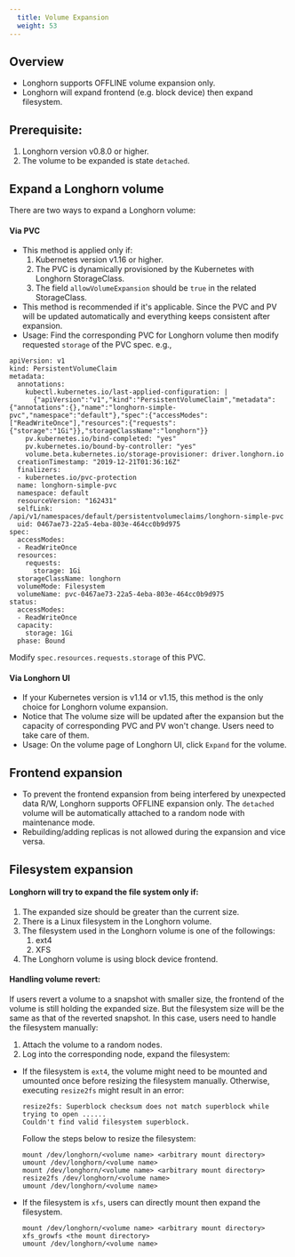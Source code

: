 ```yaml
---
  title: Volume Expansion
  weight: 53
---
```


## Overview
- Longhorn supports OFFLINE volume expansion only. 
- Longhorn will expand frontend (e.g. block device) then expand filesystem.

## Prerequisite:
1. Longhorn version v0.8.0 or higher.
2. The volume to be expanded is state `detached`.

## Expand a Longhorn volume
There are two ways to expand a Longhorn volume:

#### Via PVC 
- This method is applied only if:
  1. Kubernetes version v1.16 or higher.
  2. The PVC is dynamically provisioned by the Kubernetes with Longhorn StorageClass.
  3. The field `allowVolumeExpansion` should be `true` in the related StorageClass.
- This method is recommended if it's applicable. Since the PVC and PV will be updated automatically and everything keeps consistent after expansion.
- Usage: Find the corresponding PVC for Longhorn volume then modify requested `storage` of the PVC spec. e.g.,
```
apiVersion: v1
kind: PersistentVolumeClaim
metadata:
  annotations:
    kubectl.kubernetes.io/last-applied-configuration: |
      {"apiVersion":"v1","kind":"PersistentVolumeClaim","metadata":{"annotations":{},"name":"longhorn-simple-pvc","namespace":"default"},"spec":{"accessModes":["ReadWriteOnce"],"resources":{"requests":{"storage":"1Gi"}},"storageClassName":"longhorn"}}
    pv.kubernetes.io/bind-completed: "yes"
    pv.kubernetes.io/bound-by-controller: "yes"
    volume.beta.kubernetes.io/storage-provisioner: driver.longhorn.io
  creationTimestamp: "2019-12-21T01:36:16Z"
  finalizers:
  - kubernetes.io/pvc-protection
  name: longhorn-simple-pvc
  namespace: default
  resourceVersion: "162431"
  selfLink: /api/v1/namespaces/default/persistentvolumeclaims/longhorn-simple-pvc
  uid: 0467ae73-22a5-4eba-803e-464cc0b9d975
spec:
  accessModes:
  - ReadWriteOnce
  resources:
    requests:
      storage: 1Gi
  storageClassName: longhorn
  volumeMode: Filesystem
  volumeName: pvc-0467ae73-22a5-4eba-803e-464cc0b9d975
status:
  accessModes:
  - ReadWriteOnce
  capacity:
    storage: 1Gi
  phase: Bound
```
Modify `spec.resources.requests.storage` of this PVC.


#### Via Longhorn UI
- If your Kubernetes version is v1.14 or v1.15, this method is the only choice for Longhorn volume expansion. 
- Notice that The volume size will be updated after the expansion but the capacity of corresponding PVC and PV won't change. Users need to take care of them.
- Usage: On the volume page of Longhorn UI, click `Expand` for the volume.


## Frontend expansion
- To prevent the frontend expansion from being interfered by unexpected data R/W, Longhorn supports OFFLINE expansion only. 
The `detached` volume will be automatically attached to a random node with maintenance mode.
- Rebuilding/adding replicas is not allowed during the expansion and vice versa. 
 

## Filesystem expansion
#### Longhorn will try to expand the file system only if:
1. The expanded size should be greater than the current size.
2. There is a Linux filesystem in the Longhorn volume. 
3. The filesystem used in the Longhorn volume is one of the followings:
    1. ext4
    2. XFS
4. The Longhorn volume is using block device frontend. 

#### Handling volume revert:
If users revert a volume to a snapshot with smaller size, the frontend of the volume is still holding the expanded size. But the filesystem size will be the same as that of the reverted snapshot. In this case, users need to handle the filesystem manually:
  1. Attach the volume to a random nodes.
  2. Log into the corresponding node, expand the filesystem:
  - If the filesystem is `ext4`, the volume might need to be mounted and umounted once before resizing the filesystem manually. Otherwise, executing `resize2fs` might result in an error:
    ```
    resize2fs: Superblock checksum does not match superblock while trying to open ......
    Couldn't find valid filesystem superblock.
    ```
    Follow the steps below to resize the filesystem:  
    ```
    mount /dev/longhorn/<volume name> <arbitrary mount directory>
    umount /dev/longhorn/<volume name>
    mount /dev/longhorn/<volume name> <arbitrary mount directory>
    resize2fs /dev/longhorn/<volume name>
    umount /dev/longhorn/<volume name>
    ```
  - If the filesystem is `xfs`, users can directly mount then expand the filesystem.
    ```
    mount /dev/longhorn/<volume name> <arbitrary mount directory>
    xfs_growfs <the mount directory>
    umount /dev/longhorn/<volume name>
    ```
